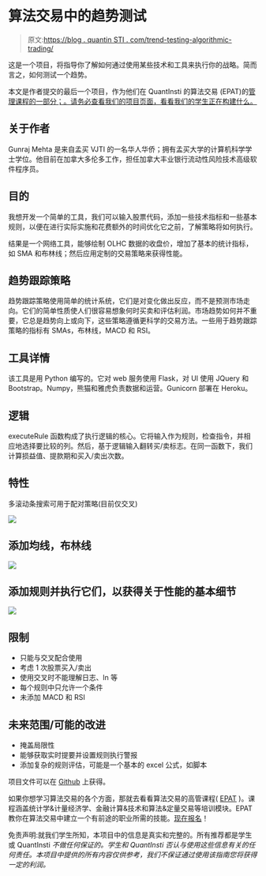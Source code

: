 # 算法交易中的趋势测试

> 原文:[https://blog . quantin STI . com/trend-testing-algorithmic-trading/](https://blog.quantinsti.com/trend-testing-algorithmic-trading/)

这是一个项目，将指导你了解如何通过使用某些技术和工具来执行你的战略。简而言之，如何测试一个趋势。

本文是作者提交的最后一个项目，作为他们在 QuantInsti 的算法交易 (EPAT)的[管理课程的一部分；。请务必查看我们的项目页面，看看我们的学生正在构建什么。](https://www.quantinsti.com/epat)

## **关于作者**

Gunraj Mehta 是来自孟买 VJTI 的一名华人华侨；拥有孟买大学的计算机科学学士学位。他目前在加拿大多伦多工作，担任加拿大丰业银行流动性风险技术高级软件程序员。

## **目的**

我想开发一个简单的工具，我们可以输入股票代码，添加一些技术指标和一些基本规则，以便在进行实际实施和花费额外的时间优化它之前，了解策略将如何执行。

结果是一个网络工具，能够绘制 OLHC 数据的收盘价，增加了基本的统计指标，如 SMA 和布林线；然后应用定制的交易策略来获得性能。

## **趋势跟踪策略**

趋势跟踪策略使用简单的统计系统，它们是对变化做出反应，而不是预测市场走向。它们的简单性质使人们很容易想象何时买卖和评估利润。市场趋势如何并不重要，它总是趋势向上或向下，这些策略遵循更科学的交易方法。一些用于趋势跟踪策略的指标有 SMAs，布林线，MACD 和 RSI。

## **工具详情**

该工具是用 Python 编写的。它对 web 服务使用 Flask，对 UI 使用 JQuery 和 Bootstrap。Numpy，熊猫和雅虎负责数据和运营。Gunicorn 部署在 Heroku。

## **逻辑**

executeRule 函数构成了执行逻辑的核心。它将输入作为规则，检查指令，并相应地选择要比较的列。然后，基于逻辑输入翻转买/卖标志。在同一函数下，我们计算损益值、提款期和买入/卖出次数。

## **特性**

多滚动条搜索可用于配对策略(目前仅交叉)

![](../Images/b993443dd6c9443b034cce280bdcd3f6.png)

## **添加均线，布林线**

![](../Images/674046f27a72db753a1ece81272de182.png)

## **添加规则并执行它们，以获得关于性能的基本细节**

![](../Images/7ad4542f1af3dcfe1f77d72f615f0329.png)

## **限制**

*   只能与交叉配合使用
*   考虑 1 次股票买入/卖出
*   使用交叉时不能理解日志、ln 等
*   每个规则中只允许一个条件
*   未添加 MACD 和 RSI

## **未来范围/可能的改进**

*   掩盖局限性
*   能够获取实时提要并设置规则执行警报
*   添加复杂的规则评估，可能是一个基本的 excel 公式，如脚本

项目文件可以在 [Github](https://github.com/g33kism/trendtester) 上获得。

如果你想学习算法交易的各个方面，那就去看看算法交易的高管课程( [EPAT](https://www.quantinsti.com) )。课程涵盖统计学&计量经济学、金融计算&技术和算法&定量交易等培训模块。EPAT 教你在算法交易中建立一个有前途的职业所需的技能。[现在报名](https://www.quantinsti.com)！

免责声明:就我们学生所知，本项目中的信息是真实和完整的。所有推荐都是学生或 QuantInsti *不做任何保证的。学生和 QuantInsti* *否认与使用这些信息有关的任何责任。本项目中提供的所有内容仅供参考，我们不保证通过使用该指南您将获得一定的利润。*
